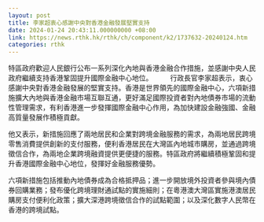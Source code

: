 ```yaml
---
layout: post
title: 李家超衷心感謝中央對香港金融發展堅實支持
date: 2024-01-24 20:43:11.000000000 +08:00
link: https://news.rthk.hk/rthk/ch/component/k2/1737632-20240124.htm
categories: rthk
---
```


特區政府歡迎人民銀行公布一系列深化內地與香港金融合作措施，並感謝中央人民政府繼續支持香港鞏固提升國際金融中心地位。
　　 
行政長官李家超表示，衷心感謝中央對香港金融發展的堅實支持。香港是世界領先的國際金融中心，六項新措施擴大內地與香港金融市場互聯互通，更好滿足國際投資者對內地債券市場的流動性管理需求，有利香港進一步發揮國際金融中心作用，為加快建設金融強國、金融高質量發展作積極貢獻。

他又表示，新措施回應了兩地居民和企業對跨境金融服務的需求，為兩地居民跨境零售消費提供創新的支付服務，便利香港居民在大灣區內地城市購房，並通過跨境徵信合作，為兩地企業跨境融資提供更便捷的服務。特區政府將繼續積極鞏固和提升香港國際金融中心地位，發揮好金融服務優勢。

六項新措施包括推動內地債券成為合格抵押品；進一步開放境外投資者參與境內債券回購業務；發布優化跨境理財通試點的實施細則；在粵港澳大灣區實施港澳居民購房支付便利化政策；擴大深港跨境徵信合作的試點範圍；以及深化數字人民幣在香港的跨境試點。
